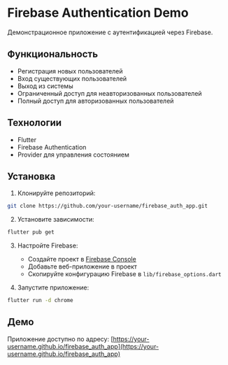 # Firebase Authentication Demo

Демонстрационное приложение с аутентификацией через Firebase.

## Функциональность

- Регистрация новых пользователей
- Вход существующих пользователей
- Выход из системы
- Ограниченный доступ для неавторизованных пользователей
- Полный доступ для авторизованных пользователей

## Технологии

- Flutter
- Firebase Authentication
- Provider для управления состоянием

## Установка

1. Клонируйте репозиторий:
```bash
git clone https://github.com/your-username/firebase_auth_app.git
```

2. Установите зависимости:
```bash
flutter pub get
```

3. Настройте Firebase:
   - Создайте проект в [Firebase Console](https://console.firebase.google.com)
   - Добавьте веб-приложение в проект
   - Скопируйте конфигурацию Firebase в `lib/firebase_options.dart`

4. Запустите приложение:
```bash
flutter run -d chrome
```

## Демо

Приложение доступно по адресу: [https://your-username.github.io/firebase_auth_app](https://your-username.github.io/firebase_auth_app)
